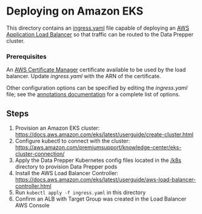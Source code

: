 # Deploying on Amazon EKS
This directory contains an [ingress.yaml](ingress.yaml) file capable of deploying an [AWS Application Load Balancer](https://docs.aws.amazon.com/elasticloadbalancing/latest/application/introduction.html)
so that traffic can be routed to the Data Prepper cluster. 

### Prerequisites 
An [AWS Certificate Manager](https://docs.aws.amazon.com/acm/latest/userguide/acm-overview.html) certificate available to be used by the load balancer. Update _ingress.yaml_ with the ARN of the certificate.

Other configuration options can be specified by editing the _ingress.yaml_ file; see the [annotations documentation](https://kubernetes-sigs.github.io/aws-load-balancer-controller/latest/guide/ingress/annotations/) for a complete list of options.

## Steps
1. Provision an Amazon EKS cluster: <https://docs.aws.amazon.com/eks/latest/userguide/create-cluster.html>
1. Configure kubectl to connect with the cluster: <https://aws.amazon.com/premiumsupport/knowledge-center/eks-cluster-connection/>
1. Apply the Data Prepper Kubernetes config files located in the [/k8s](../k8s) directory to provision Data Prepper pods
1. Install the AWS Load Balancer Controller: <https://docs.aws.amazon.com/eks/latest/userguide/aws-load-balancer-controller.html>
1. Run `kubectl apply -f ingress.yaml` in this directory
1. Confirm an ALB with Target Group was created in the Load Balancer AWS Console
